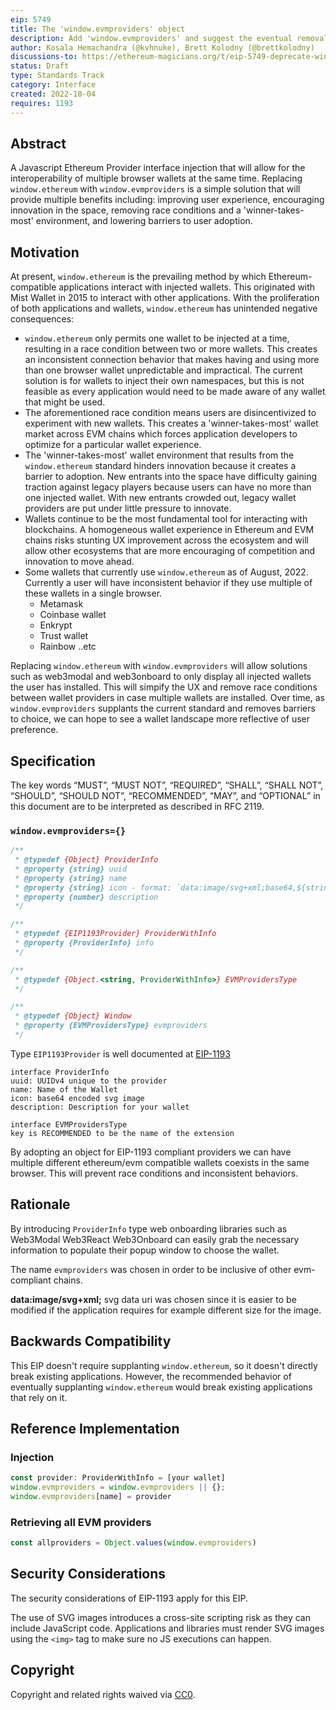 ```yaml
---
eip: 5749
title: The 'window.evmproviders' object
description: Add 'window.evmproviders' and suggest the eventual removal of 'window.ethereum'
author: Kosala Hemachandra (@kvhnuke), Brett Kolodny (@brettkolodny)
discussions-to: https://ethereum-magicians.org/t/eip-5749-deprecate-window-ethereum/11195
status: Draft
type: Standards Track
category: Interface
created: 2022-10-04
requires: 1193
---
```



## Abstract
A Javascript Ethereum Provider interface injection that will allow for the interoperability of multiple browser wallets at the same time. Replacing `window.ethereum` with `window.evmproviders` is a simple solution that will provide multiple benefits including: improving user experience, encouraging innovation in the space, removing race conditions and a 'winner-takes-most' environment, and lowering barriers to user adoption.

## Motivation
At present, `window.ethereum` is the prevailing method by which Ethereum-compatible applications interact with injected wallets. This originated with Mist Wallet in 2015 to interact with other applications. With the proliferation of both applications and wallets, `window.ethereum` has unintended negative consequences:

- `window.ethereum` only permits one wallet to be injected at a time, resulting in a race condition between two or more wallets. This creates an inconsistent connection behavior that makes having and using more than one browser wallet unpredictable and impractical. The current solution is for wallets to inject their own namespaces, but this is not feasible as every application would need to be made aware of any wallet that might be used.
- The aforementioned race condition means users are disincentivized to experiment with new wallets. This creates a 'winner-takes-most' wallet market across EVM chains which forces application developers to optimize for a particular wallet experience.
- The 'winner-takes-most' wallet environment that results from the `window.ethereum` standard hinders innovation because it creates a barrier to adoption. New entrants into the space have difficulty gaining traction against legacy players because users can have no more than one injected wallet. With new entrants crowded out, legacy wallet providers are put under little pressure to innovate.
- Wallets continue to be the most fundamental tool for interacting with blockchains. A homogeneous wallet experience in Ethereum and EVM chains risks stunting UX improvement across the ecosystem and will allow other ecosystems that are more encouraging of competition and innovation to move ahead. 
- Some wallets that currently use `window.ethereum` as of August, 2022. Currently a user will have inconsistent behavior if they use multiple of these wallets in a single browser.
	- Metamask
	- Coinbase wallet
	- Enkrypt
	- Trust wallet
	- Rainbow ..etc

Replacing `window.ethereum` with `window.evmproviders` will allow solutions such as web3modal and web3onboard to only display all injected wallets the user has installed. This will simpify the UX and remove race conditions between wallet providers in case multiple wallets are installed. Over time, as `window.evmproviders` supplants the current standard and removes barriers to choice, we can hope to see a wallet landscape more reflective of user preference.

## Specification
The key words “MUST”, “MUST NOT”, “REQUIRED”, “SHALL”, “SHALL NOT”, “SHOULD”, “SHOULD NOT”, “RECOMMENDED”, “MAY”, and “OPTIONAL” in this document are to be interpreted as described in RFC 2119.

### `window.evmproviders={}`

```javascript
/**
 * @typedef {Object} ProviderInfo
 * @property {string} uuid
 * @property {string} name
 * @property {string} icon - format: `data:image/svg+xml;base64,${string}`
 * @property {number} description
 */

/**
 * @typedef {EIP1193Provider} ProviderWithInfo
 * @property {ProviderInfo} info
 */

/**
 * @typedef {Object.<string, ProviderWithInfo>} EVMProvidersType
 */

/**
 * @typedef {Object} Window
 * @property {EVMProvidersType} evmproviders
 */

```

Type `EIP1193Provider` is well documented at [EIP-1193](./eip-1193.md)

```
interface ProviderInfo
uuid: UUIDv4 unique to the provider
name: Name of the Wallet
icon: base64 encoded svg image
description: Description for your wallet
```

```
interface EVMProvidersType
key is RECOMMENDED to be the name of the extension
```

By adopting an object for EIP-1193 compliant providers we can have multiple different ethereum/evm compatible wallets coexists in the same browser. This will prevent race conditions and inconsistent behaviors.

## Rationale
By introducing `ProviderInfo` type web onboarding libraries such as 
	Web3Modal
	Web3React
	Web3Onboard
can easily grab the necessary information to populate their popup window to choose the wallet. 

The name `evmproviders` was chosen in order to be inclusive of other evm-compliant chains. 

**data:image/svg+xml;** svg data uri was chosen since it is easier to be modified if the application requires for example different size for the image. 

## Backwards Compatibility
This EIP doesn't require supplanting `window.ethereum`, so it doesn't directly break existing applications. However, the recommended behavior of eventually supplanting `window.ethereum` would break existing applications that rely on it.


## Reference Implementation

### Injection

```typescript
const provider: ProviderWithInfo = [your wallet]
window.evmproviders = window.evmproviders || {};
window.evmproviders[name] = provider
```

### Retrieving all EVM providers

```typescript
const allproviders = Object.values(window.evmproviders)
```

## Security Considerations

The security considerations of EIP-1193 apply for this EIP. 

The use of SVG images introduces a cross-site scripting risk as they can include JavaScript code. Applications and libraries must render SVG images using the `<img>` tag to make sure no JS executions can happen. 

## Copyright
Copyright and related rights waived via [CC0](../LICENSE.md).
